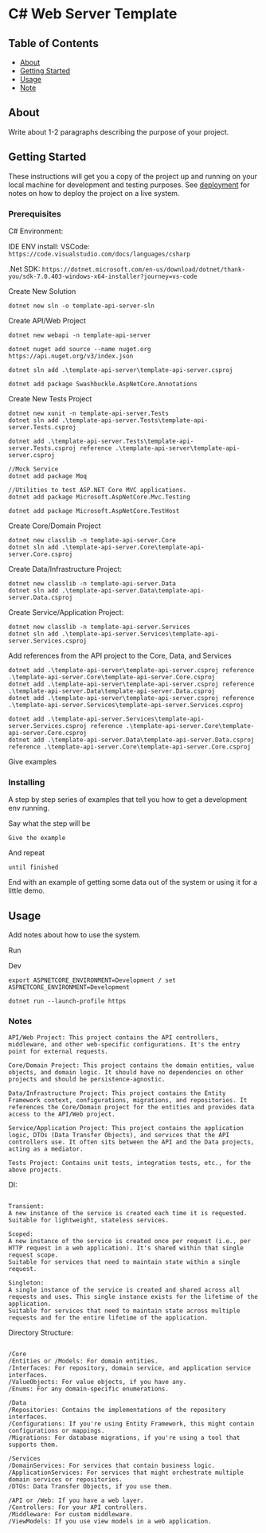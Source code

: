 # C# Web Server Template

## Table of Contents

- [About](#about)
- [Getting Started](#getting_started)
- [Usage](#usage)
- [Note](#notes)

## About <a name = "about"></a>

Write about 1-2 paragraphs describing the purpose of your project.

## Getting Started <a name = "getting_started"></a>

These instructions will get you a copy of the project up and running on your local machine for development and testing purposes. See [deployment](#deployment) for notes on how to deploy the project on a live system.

### Prerequisites

C# Environment:

IDE ENV install:
VSCode: 
```https://code.visualstudio.com/docs/languages/csharp```

.Net SDK:
```https://dotnet.microsoft.com/en-us/download/dotnet/thank-you/sdk-7.0.403-windows-x64-installer?journey=vs-code```


Create New Solution

```
dotnet new sln -o template-api-server-sln
```

Create  API/Web Project
```
dotnet new webapi -n template-api-server

dotnet nuget add source --name nuget.org https://api.nuget.org/v3/index.json

dotnet sln add .\template-api-server\template-api-server.csproj

dotnet add package Swashbuckle.AspNetCore.Annotations
```

Create New Tests Project
```
dotnet new xunit -n template-api-server.Tests
dotnet sln add .\template-api-server.Tests\template-api-server.Tests.csproj

dotnet add .\template-api-server.Tests\template-api-server.Tests.csproj reference .\template-api-server\template-api-server.csproj

//Mock Service
dotnet add package Moq

//Utilities to test ASP.NET Core MVC applications.
dotnet add package Microsoft.AspNetCore.Mvc.Testing

dotnet add package Microsoft.AspNetCore.TestHost
```

Create Core/Domain Project
```
dotnet new classlib -n template-api-server.Core
dotnet sln add .\template-api-server.Core\template-api-server.Core.csproj
```

Create Data/Infrastructure Project:
```
dotnet new classlib -n template-api-server.Data
dotnet sln add .\template-api-server.Data\template-api-server.Data.csproj
```

Create Service/Application Project:
```
dotnet new classlib -n template-api-server.Services
dotnet sln add .\template-api-server.Services\template-api-server.Services.csproj
```

Add references from the API project to the Core, Data, and Services 
```
dotnet add .\template-api-server\template-api-server.csproj reference .\template-api-server.Core\template-api-server.Core.csproj
dotnet add .\template-api-server\template-api-server.csproj reference .\template-api-server.Data\template-api-server.Data.csproj
dotnet add .\template-api-server\template-api-server.csproj reference .\template-api-server.Services\template-api-server.Services.csproj

dotnet add .\template-api-server.Services\template-api-server.Services.csproj reference .\template-api-server.Core\template-api-server.Core.csproj
dotnet add .\template-api-server.Data\template-api-server.Data.csproj reference .\template-api-server.Core\template-api-server.Core.csproj
```


Give examples


### Installing

A step by step series of examples that tell you how to get a development env running.

Say what the step will be

```
Give the example
```

And repeat

```
until finished
```

End with an example of getting some data out of the system or using it for a little demo.

## Usage <a name = "usage"></a>

Add notes about how to use the system.


Run

Dev
```
export ASPNETCORE_ENVIRONMENT=Development / set ASPNETCORE_ENVIRONMENT=Development

dotnet run --launch-profile https
```



### Notes  <a name = "notes"></a>

```
API/Web Project: This project contains the API controllers, middleware, and other web-specific configurations. It's the entry point for external requests.

Core/Domain Project: This project contains the domain entities, value objects, and domain logic. It should have no dependencies on other projects and should be persistence-agnostic.

Data/Infrastructure Project: This project contains the Entity Framework context, configurations, migrations, and repositories. It references the Core/Domain project for the entities and provides data access to the API/Web project.

Service/Application Project: This project contains the application logic, DTOs (Data Transfer Objects), and services that the API controllers use. It often sits between the API and the Data projects, acting as a mediator.

Tests Project: Contains unit tests, integration tests, etc., for the above projects.
```


DI:

```

Transient:
A new instance of the service is created each time it is requested.
Suitable for lightweight, stateless services.
```

```
Scoped:
A new instance of the service is created once per request (i.e., per HTTP request in a web application). It's shared within that single request scope.
Suitable for services that need to maintain state within a single request.
```


```
Singleton:
A single instance of the service is created and shared across all requests and uses. This single instance exists for the lifetime of the application.
Suitable for services that need to maintain state across multiple requests and for the entire lifetime of the application.
```


Directory Structure:
```

/Core
/Entities or /Models: For domain entities.
/Interfaces: For repository, domain service, and application service interfaces.
/ValueObjects: For value objects, if you have any.
/Enums: For any domain-specific enumerations.
```

```
/Data
/Repositories: Contains the implementations of the repository interfaces.
/Configurations: If you're using Entity Framework, this might contain configurations or mappings.
/Migrations: For database migrations, if you're using a tool that supports them.
```

```
/Services
/DomainServices: For services that contain business logic.
/ApplicationServices: For services that might orchestrate multiple domain services or repositories.
/DTOs: Data Transfer Objects, if you use them.
```

```
/API or /Web: If you have a web layer.
/Controllers: For your API controllers.
/Middleware: For custom middleware.
/ViewModels: If you use view models in a web application.
```